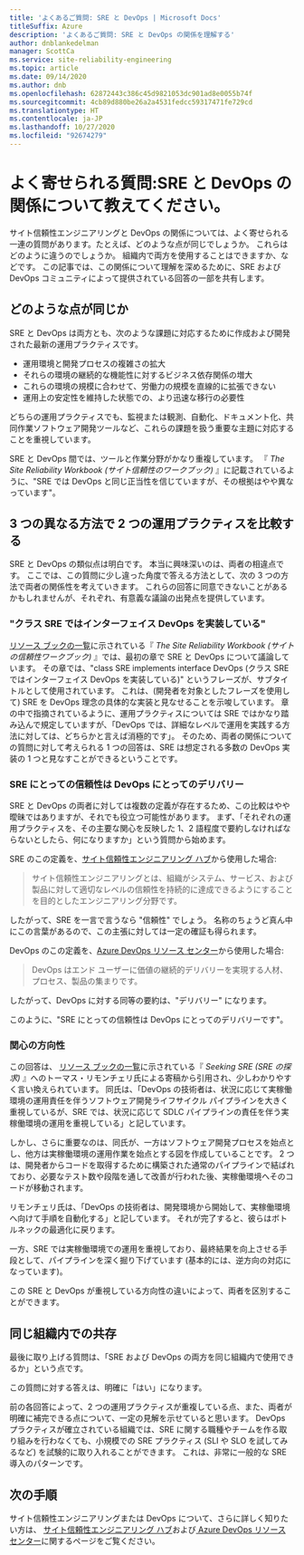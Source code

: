 ```yaml
---
title: 'よくあるご質問: SRE と DevOps | Microsoft Docs'
titleSuffix: Azure
description: 'よくあるご質問: SRE と DevOps の関係を理解する'
author: dnblankedelman
manager: ScottCa
ms.service: site-reliability-engineering
ms.topic: article
ms.date: 09/14/2020
ms.author: dnb
ms.openlocfilehash: 62872443c386c45d9821053dc901ad8e0055b74f
ms.sourcegitcommit: 4cb89d880be26a2a4531fedcc59317471fe729cd
ms.translationtype: HT
ms.contentlocale: ja-JP
ms.lasthandoff: 10/27/2020
ms.locfileid: "92674279"
---
```

# <a name="frequently-asked-questions-whats-the-relationship-between-sre-and-devops"></a>よく寄せられる質問:SRE と DevOps の関係について教えてください。

サイト信頼性エンジニアリングと DevOps の関係については、よく寄せられる一連の質問があります。たとえば、どのような点が同じでしょうか。 これらはどのように違うのでしょうか。 組織内で両方を使用することはできますか、などです。 この記事では、この関係について理解を深めるために、SRE および DevOps コミュニティによって提供されている回答の一部を共有します。

## <a name="how-are-they-the-same"></a>どのような点が同じか

SRE と DevOps は両方とも、次のような課題に対応するために作成および開発された最新の運用プラクティスです。

- 運用環境と開発プロセスの複雑さの拡大
- それらの環境の継続的な機能性に対するビジネス依存関係の増大
- これらの環境の規模に合わせて、労働力の規模を直線的に拡張できない
- 運用上の安定性を維持した状態での、より迅速な移行の必要性

どちらの運用プラクティスでも、監視または観測、自動化、ドキュメント化、共同作業ソフトウェア開発ツールなど、これらの課題を扱う重要な主題に対応することを重視しています。

SRE と DevOps 間では、ツールと作業分野がかなり重複しています。 『 _The Site Reliability Workbook (サイト信頼性のワークブック)_ 』に記載されているように、"SRE では DevOps と同じ正当性を信じていますが、その根拠はやや異なっています"。

## <a name="three-different-ways-to-compare-the-two-operations-practices"></a>3 つの異なる方法で 2 つの運用プラクティスを比較する

SRE と DevOps の類似点は明白です。 本当に興味深いのは、両者の相違点です。 ここでは、この質問に少し違った角度で答える方法として、次の 3 つの方法で両者の関係性を考えていきます。 これらの回答に同意できないことがあるかもしれませんが、それぞれ、有意義な議論の出発点を提供しています。

### <a name="class-sre-implements-interface-devops"></a>"クラス SRE ではインターフェイス DevOps を実装している"

[リソース ブックの一覧](../resources/books.md)に示されている『 _The Site Reliability Workbook (サイトの信頼性ワークブック)_ 』では、最初の章で SRE と DevOps について議論しています。 その章では、"class SRE implements interface DevOps (クラス SRE ではインターフェイス DevOps を実装している)" というフレーズが、サブタイトルとして使用されています。 これは、(開発者を対象としたフレーズを使用して) SRE を DevOps 理念の具体的な実装と見なせることを示唆しています。 章の中で指摘されているように、運用プラクティスについては SRE ではかなり踏み込んで規定していますが、「DevOps では、詳細なレベルで運用を実践する方法に対しては、どちらかと言えば消極的です」。 そのため、両者の関係についての質問に対して考えられる 1 つの回答は、SRE は想定される多数の DevOps 実装の 1 つと見なすことができるということです。

### <a name="sre-is-to-reliability-as-devops-is-to-delivery"></a>SRE にとっての信頼性は DevOps にとってのデリバリー

SRE と DevOps の両者に対しては複数の定義が存在するため、この比較はやや曖昧ではありますが、それでも役立つ可能性があります。 まず、「それぞれの運用プラクティスを、その主要な関心を反映した 1、2 語程度で要約しなければならないとしたら、何になりますか」という質問から始めます。

SRE のこの定義を、[サイト信頼性エンジニアリング ハブ](../index.yml)から使用した場合:

> サイト信頼性エンジニアリングとは、組織がシステム、サービス、および製品に対して適切なレベルの信頼性を持続的に達成できるようにすることを目的としたエンジニアリング分野です。

したがって、SRE を一言で言うなら "信頼性" でしょう。 名称のちょうど真ん中にこの言葉があるので、この主張に対しては一定の確証も得られます。

DevOps のこの定義を、[Azure DevOps リソース センター](/azure/devops/learn/)から使用した場合:

> DevOps はエンド ユーザーに価値の継続的デリバリーを実現する人材、プロセス、製品の集まりです。

したがって、DevOps に対する同等の要約は、"デリバリー" になります。

このように、"SRE にとっての信頼性は DevOps にとってのデリバリーです"。

### <a name="direction-of-attention"></a>関心の方向性

この回答は、 [リソース ブックの一覧](../resources/books.md)に示されている『 _Seeking SRE (SRE の探求)_ 』へのトーマス・リモンチェリ氏による寄稿から引用され、少しわかりやすく言い換えられています。 同氏は、「DevOps の技術者は、状況に応じて実稼働環境の運用責任を伴うソフトウェア開発ライフサイクル パイプラインを大きく重視しているが、SRE では、状況に応じて SDLC パイプラインの責任を伴う実稼働環境の運用を重視している」と記しています。

しかし、さらに重要なのは、同氏が、一方はソフトウェア開発プロセスを始点とし、他方は実稼働環境の運用作業を始点とする図を作成していることです。 2 つは、開発者からコードを取得するために構築された通常のパイプラインで結ばれており、必要なテスト数や段階を通して改善が行われた後、実稼働環境へそのコードが移動されます。

リモンチェリ氏は、「DevOps の技術者は、開発環境から開始して、実稼働環境へ向けて手順を自動化する」と記しています。 それが完了すると、彼らはボトルネックの最適化に戻ります。

一方、SRE では実稼働環境での運用を重視しており、最終結果を向上させる手段として、パイプラインを深く掘り下げています (基本的には、逆方向の対応になっています)。

この SRE と DevOps が重視している方向性の違いによって、両者を区別することができます。

## <a name="coexistence-in-the-same-organization"></a>同じ組織内での共存

最後に取り上げる質問は、「SRE および DevOps の両方を同じ組織内で使用できるか」という点です。

この質問に対する答えは、明確に「はい」になります。

前の各回答によって、2 つの運用プラクティスが重複している点、また、両者が明確に補完できる点について、一定の見解を示せていると思います。 DevOps プラクティスが確立されている組織では、SRE に関する職種やチームを作る取り組みを行わなくても、小規模での SRE プラクティス (SLI や SLO を試してみるなど) を試験的に取り入れることができます。 これは、非常に一般的な SRE 導入のパターンです。

## <a name="next-steps"></a>次の手順

サイト信頼性エンジニアリングまたは DevOps について、さらに詳しく知りたい方は、 [サイト信頼性エンジニアリング ハブ](../index.yml)および[ Azure DevOps リソース センター](/azure/devops/learn/)に関するページをご覧ください。